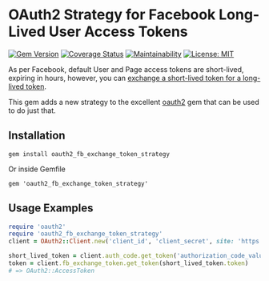 # OAuth2 Strategy for Facebook Long-Lived User Access Tokens

[![Gem Version](https://badge.fury.io/rb/oauth2_fb_exchange_token_strategy.svg)](https://badge.fury.io/rb/oauth2_fb_exchange_token_strategy)
[![Coverage Status](https://coveralls.io/repos/github/fdeschenes/oauth2-fb-exchange-token-strategy/badge.svg?branch=master)](https://coveralls.io/github/fdeschenes/oauth2-fb-exchange-token-strategy?branch=master)
[![Maintainability](https://api.codeclimate.com/v1/badges/34355bd39e55a168918a/maintainability)](https://codeclimate.com/github/fdeschenes/oauth2-fb-exchange-token-strategy/maintainability)
[![License: MIT](https://img.shields.io/badge/License-MIT-green.svg)](https://opensource.org/licenses/MIT)

As per Facebook, default User and Page access tokens are short-lived, expiring in hours, however, you can [exchange a short-lived token for a long-lived token](https://developers.facebook.com/docs/facebook-login/access-tokens/refreshing/).

This gem adds a new strategy to the excellent [oauth2](https://github.com/oauth-xx/oauth2) gem that can be used to do just that.

## Installation

```
gem install oauth2_fb_exchange_token_strategy
```

Or inside Gemfile

```
gem 'oauth2_fb_exchange_token_strategy'
```

## Usage Examples

```ruby
require 'oauth2'
require 'oauth2_fb_exchange_token_strategy'
client = OAuth2::Client.new('client_id', 'client_secret', site: 'https://graph.facebook.com/v9.0', authorize_url: 'https://www.facebook.com/v8.0/dialog/oauth', token_url: 'oauth/access_token')

short_lived_token = client.auth_code.get_token('authorization_code_value', redirect_uri: 'http://example.org/oauth2/callback')
token = client.fb_exchange_token.get_token(short_lived_token.token)
# => OAuth2::AccessToken
```

